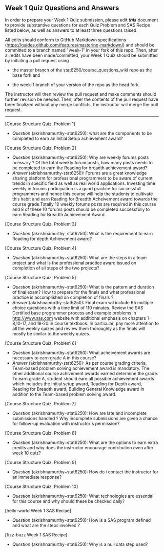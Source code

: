 ## Week 1 Quiz Questions and Answers

In order to prepare your Week 1 Quiz submission, please edit ***this*** document to provide substantive questions for each Quiz Problem and SAS Recipe listed below, as well as answers to at least three questions raised.

All edits should conform to GitHub Markdown specifications (https://guides.github.com/features/mastering-markdown/) and should be committed to a branch named "week-1" in your fork of this repo. Then, after all edits have been made/committed, your Week 1 Quiz should be submitted by initiating a pull request using

- the master branch of the stat6250/course_questions_wiki repo as the base fork and

- the week-1 branch of your version of the repo as the head fork.

The instructor will then review the pull request and make comments should further revision be needed. Then, after the contents of the pull request have been finalized without any merge conflicts, the instructor will merge the pull request.



********************************************************************************



[Course Structure Quiz, Problem 1]
- *Question* (akrishnamurthy−stat6250): what are the components to be completed to earn an Initial Setup achievement award?


[Course Structure Quiz, Problem 2]
- *Question* (akrishnamurthy−stat6250): Why are weekly forums posts ncessary ? Of the total weekly forum posts, how many posts needs to be completed to earn the Reading for breadth achievement award?
- *Answer* (akrishnamurthy-stat6250): Forums are a great knowledge sharing platform for professional programmers to be aware of current trends in specific field as well as real world applications. Investing time weekly in forums participation is a good practice for successfull programmers and hence this course will help the students to cultivate this habit and earn Reading for Breadth Acheivement award towards the course grade.Totally 10 weekly forums posts are required in this course and 8 of these 10 forums posts should be completed successfully to earn Reading for Breadth Achievement Award.


[Course Structure Quiz, Problem 3]
- *Question* (akrishnamurthy−stat6250): What is the requirement to earn Reading for depth Achievement award?


[Course Structure Quiz, Problem 4]
- *Question* (akrishnamurthy−stat6250): What are the steps in a team project and what is the professional practice award issued on completion of all steps of the two projects?


[Course Structure Quiz, Problem 5]
- *Question* (akrishnamurthy−stat6250): What is the pattern and duration of final exam? How to prepare for the finals and what professional practice is accomplished on completion of finals ? 
- *Answer* (akrishnamurthy-stat6250): Final exam wil include 65 multiple choice questions with a time limit of 110 minutes. Review the SAS Certified base programmer process and example problems in <http://www.sas.com> website with additional emphasis on chapters 1-8,10-17, and 19-20 in course textbook. In particular, pay more attention to all the weekly quizes and review them thoroughly as the finals will mostly be similar to the weekly quizes.


[Course Structure Quiz, Problem 6]
- *Question* (akrishnamurthy−stat6250): What acheivement awards are necessary to earn grade A in this course?
- *Answer* (akrishnamurthy-stat6250): As per course grading criteria, Team-based problem solving achievement award is mandatory. The other additional course achivement awards earned determine the grade. To earn grade A, student should earn all possible achievement awards which includes the Initial setup award, Reading for Depth award, Reading for Breadth award, Building General Knowledge award in addition to the Team-based problem solving award.


[Course Structure Quiz, Problem 7]
- *Question* (akrishnamurthy−stat6250): How are late and incomplete submissions handled ? Why incomplete submissions are given a chance for follow-up evaluation with instructor's permission?


[Course Structure Quiz, Problem 8]
- *Question* (akrishnamurthy−stat6250): What are the options to earn extra credits and why does the instructor encourage contribution even after week 10 quiz?


[Course Structure Quiz, Problem 9]
- *Question* (akrishnamurthy−stat6250): How do i contact the instructor for an immediate response?


[Course Structure Quiz, Problem 10]
- *Question* (akrishnamurthy−stat6250): What technologies are essential for this course and why should these be checked daily?


[hello-world Week 1 SAS Recipe]
- *Question* (akrishnamurthy−stat6250): How is a SAS program defined and what are the steps involved ?


[fizz-buzz Week 1 SAS Recipe]
- *Question* (akrishnamurthy−stat6250): Why is a null data step used?
